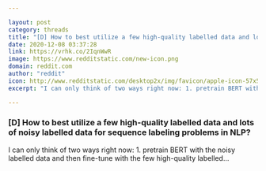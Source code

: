 ```yaml
---

layout: post
category: threads
title: "[D] How to best utilize a few high-quality labelled data and lots of noisy labelled data for sequence labeling problems in NLP?"
date: 2020-12-08 03:37:28
link: https://vrhk.co/2IqnWwR
image: https://www.redditstatic.com/new-icon.png
domain: reddit.com
author: "reddit"
icon: http://www.redditstatic.com/desktop2x/img/favicon/apple-icon-57x57.png
excerpt: "I can only think of two ways right now: 1. pretrain BERT with the noisy labelled data and then fine-tune with the few high-quality labelled..."

---
```


### [D] How to best utilize a few high-quality labelled data and lots of noisy labelled data for sequence labeling problems in NLP?

I can only think of two ways right now: 1. pretrain BERT with the noisy labelled data and then fine-tune with the few high-quality labelled...